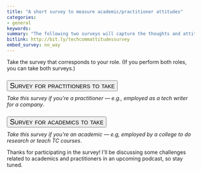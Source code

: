 ```yaml
---
title: "A short survey to measure academic/practitioner attitudes"
categories:
- general
keywords:
summary: "The following two surveys will capture the thoughts and attitudes that Tech Comm practitioners and academics have towards each other as members of the same field. The survey takes approximately 1 minute to complete and consists only of 7 selections about whether you agree or disagree (along a scale). Your answers are anonymous. The responses here will be compared to a similar survey administered at a later time."
bitlink: http://bit.ly/techcommattitudessurvey
embed_survey: no_way
---
```


<style>
button.btn {
  font-family: Arial; Verdana; Tahoma;
  font-variant: small-caps;
  margin: 10px;
  margin-left: 0px;
}
.btn {
  font-size: 20px;
}
</style>

Take the survey that corresponds to your role. (If you perform both roles, you can take both surveys.)

<a href="https://www.questionpro.com/t/AOaGwZcWtz" target="\_blank"><button type="button" class="btn btn-info">Survey for practitioners to take</button></a> <br/>*Take this survey if you're a practitioner &mdash; e.g., employed as a tech writer for a company*.

<a href="https://www.questionpro.com/t/AOaGwZcWKC" target="\_blank"><button type="button" class="btn btn-warning">Survey for academics to take</button></a> <br/>*Take this survey if you're an academic &mdash; e.g, employed by a college to do research or teach TC courses*.

Thanks for participating in the survey! I'll be discussing some challenges related to academics and practitioners in an upcoming podcast, so stay tuned.
